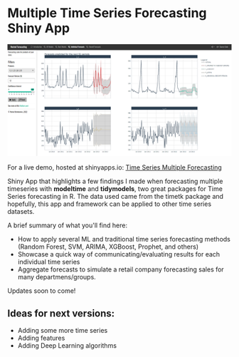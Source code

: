 # Multiple Time Series Forecasting Shiny App

<img src="https://github.com/rafabelokurows/TimeSeriesForecastingApp/blob/master/forecasting.png">

For a live demo, hosted at shinyapps.io: [Time Series Multiple Forecasting](https://rafabelokurows.shinyapps.io/TimeSeriesPrediction/?_ga=2.257207563.1444425787.1641832992-1085722634.1641321539)

Shiny App that highlights a few findings I made when forecasting multiple timeseries with **modeltime** and **tidymodels**, two great packages for Time Series forecasting in R. The data used came from the timetk package and hopefully, this app and framework can be applied to other time series datasets.  

A brief summary of what you'll find here:

- How to apply several ML and traditional time series forecasting methods (Random Forest, SVM, ARIMA, XGBoost, Prophet, and others)
- Showcase a quick way of communicating/evaluating results for each individual time series
- Aggregate forecasts to simulate a retail company forecasting sales for many departmens/groups.

Updates soon to come!

## Ideas for next versions:  

- Adding some more time series
- Adding features
- Adding Deep Learning algorithms
